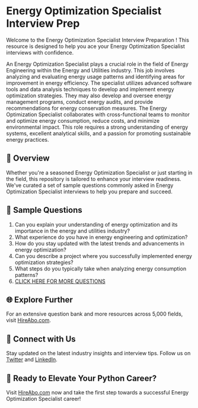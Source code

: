 # Energy Optimization Specialist Interview Prep

Welcome to the Energy Optimization Specialist Interview Preparation ! This resource is designed to help you ace your Energy Optimization Specialist interviews with confidence.

An Energy Optimization Specialist plays a crucial role in the field of Energy Engineering within the Energy and Utilities industry. This job involves analyzing and evaluating energy usage patterns and identifying areas for improvement in energy efficiency. The specialist utilizes advanced software tools and data analysis techniques to develop and implement energy optimization strategies. They may also develop and oversee energy management programs, conduct energy audits, and provide recommendations for energy conservation measures. The Energy Optimization Specialist collaborates with cross-functional teams to monitor and optimize energy consumption, reduce costs, and minimize environmental impact. This role requires a strong understanding of energy systems, excellent analytical skills, and a passion for promoting sustainable energy practices.

## 🚀 Overview

Whether you're a seasoned Energy Optimization Specialist or just starting in the field, this repository is tailored to enhance your interview readiness. We've curated a set of sample questions commonly asked in Energy Optimization Specialist interviews to help you prepare and succeed.

## 📝 Sample Questions

1. Can you explain your understanding of energy optimization and its importance in the energy and utilities industry?
2. What experience do you have in energy engineering and optimization?
3. How do you stay updated with the latest trends and advancements in energy optimization?
4. Can you describe a project where you successfully implemented energy optimization strategies?
5. What steps do you typically take when analyzing energy consumption patterns?
6. [CLICK HERE FOR MORE QUESTIONS](https://hireabo.com/job/20_1_45/Energy%20Optimization%20Specialist)

## 🌐 Explore Further

For an extensive question bank and more resources across 5,000 fields, visit [HireAbo.com](https://www.hireabo.com).

## 📱 Connect with Us

Stay updated on the latest industry insights and interview tips. Follow us on [Twitter](https://twitter.com/hireabo) and [LinkedIn](https://www.linkedin.com/in/hire-abo-3609972a8/).

## 🚀 Ready to Elevate Your Python Career?

Visit [HireAbo.com](https://www.hireabo.com) now and take the first step towards a successful Energy Optimization Specialist career!
